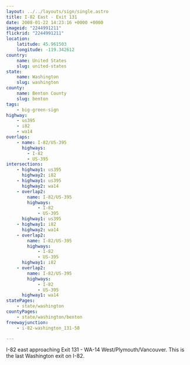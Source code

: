```yaml
---
layout: ../../layouts/sign/single.astro
title: I-82 East - Exit 131
date: 2008-01-22 14:23:16 +0000 +0000
imageid: "2244991211"
flickrid: "2244991211"
location:
    latitude: 45.961503
    longitude: -119.342612
country:
    name: United States
    slug: united-states
state:
    name: Washington
    slug: washington
county:
    name: Benton County
    slug: benton
tags:
    - big-green-sign
highway:
    - us395
    - i82
    - wa14
overlaps:
    - name: I-82/US-395
      highways:
        - I-82
        - US-395
intersections:
    - highway1: us395
      highway2: i82
    - highway1: us395
      highway2: wa14
    - overlap2:
        name: I-82/US-395
        highways:
            - I-82
            - US-395
      highway1: us395
    - highway1: i82
      highway2: wa14
    - overlap2:
        name: I-82/US-395
        highways:
            - I-82
            - US-395
      highway1: i82
    - overlap2:
        name: I-82/US-395
        highways:
            - I-82
            - US-395
      highway1: wa14
statePages:
    - state/washington
countyPages:
    - state/washington/benton
freewayjunction:
    - i-82-washington_131-58

---
```

I-82 east approaching Exit 131 - WA-14 West/Plymouth/Vancouver.  This is the last Washington exit on I-82.